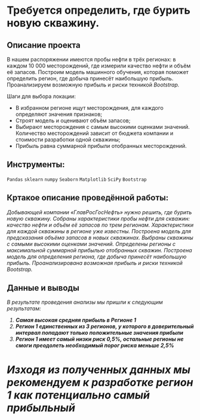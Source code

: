 # Требуется определить, где бурить новую скважину.


## Описание проекта
В нашем распоряжении имеются пробы нефти в трёх регионах: в каждом 10 000 месторождений, где измерили качество нефти и объём её запасов. Построим модель машинного обучения, которая поможет определить регион, где добыча принесёт наибольшую прибыль. Проанализируем возможную прибыль и риски техникой *Bootstrap.*

Шаги для выбора локации:

- В избранном регионе ищут месторождения, для каждого определяют значения признаков;
- Строят модель и оценивают объём запасов;
- Выбирают месторождения с самым высокими оценками значений. Количество месторождений зависит от бюджета компании и стоимости разработки одной скважины;
- Прибыль равна суммарной прибыли отобранных месторождений.

## Инструменты:
`Pandas`
`sklearn`
`numpy`
`Seaborn`
`Matplotlib`
`SciPy`
`Bootstrap`


## Кртакое описание проведённой работы:
<i> Добывающей компании «ГлавРосГосНефть» нужно решить, где бурить новую скважину.
Собраны характеристики пробы нефти для скважин: качество нефти и объём её запасов по трем регионам. Характеристики для каждой скважины в регионе уже известны. 
Построена модель для предсказания объёма запасов в новых скважинах.
Выбраны скважины с самыми высокими оценками значений.
Определены регионы с максимальной суммарной прибылью отобранных скважин.
Построена модель для определения региона, где добыча принесёт наибольшую прибыль. Проанализирована возможная прибыль и риски техникой Bootstrap.</i>

## Данные и выводы
<i>В результате проведения анализы мы пришли к следующим результатам: 
1. **Самая высокая средняя прибыль в Регионе 1**
2. **Регион 1 единственных из 3 регионов, у которого в доверительный интервал попадают только положительные значения прибыли**
3. **Регион 1 имеет самый низки риск 0,5%, остальные регионы не смоги преодолеть необходимый порог риска меньше 2,5%**

# Изходя из полученных данных мы рекомендуем к разработке регион 1 как потенциально самый прибыльный</i>



